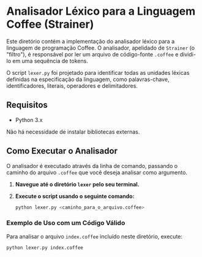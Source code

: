 # Analisador Léxico para a Linguagem Coffee (Strainer)

Este diretório contém a implementação do analisador léxico para a linguagem de programação Coffee. O analisador, apelidado de `Strainer` (o "filtro"), é responsável por ler um arquivo de código-fonte `.coffee` e dividi-lo em uma sequência de tokens.

O script `lexer.py` foi projetado para identificar todas as unidades léxicas definidas na especificação da linguagem, como palavras-chave, identificadores, literais, operadores e delimitadores.

## Requisitos

- Python 3.x

Não há necessidade de instalar bibliotecas externas.

## Como Executar o Analisador

O analisador é executado através da linha de comando, passando o caminho do arquivo `.coffee` que você deseja analisar como argumento.

1.  **Navegue até o diretório `lexer` pelo seu terminal.**

2.  **Execute o script usando o seguinte comando:**
    ```sh
    python lexer.py <caminho_para_o_arquivo.coffee>
    ```

### Exemplo de Uso com um Código Válido

Para analisar o arquivo `index.coffee` incluído neste diretório, execute:

```sh
python lexer.py index.coffee